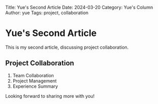 Title: Yue's Second Article
Date: 2024-03-20
Category: Yue's Column
Author: yue
Tags: project, collaboration

# Yue's Second Article

This is my second article, discussing project collaboration.

## Project Collaboration

1. Team Collaboration
2. Project Management
3. Experience Summary

Looking forward to sharing more with you! 